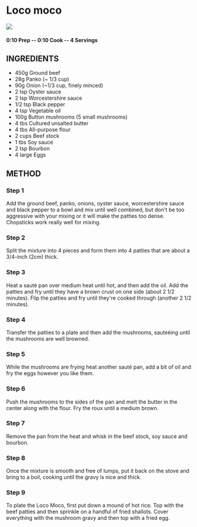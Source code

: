 # Loco moco
![](https://raw.githubusercontent.com/fuzzwah/recipes/images/pics/Loco_mocojpg)
#### 0:10 Prep -- 0:10 Cook -- 4 Servings
## INGREDIENTS
* 450g Ground beef
* 28g Panko (~ 1/3 cup)
* 90g Onion (~1/3 cup, finely minced)
* 2 tsp	Oyster sauce
* 2 tsp Worcestershire sauce
* 1/2 tsp Black pepper
* 4 tsp Vegetable oil
* 100g Button mushrooms (5 small mushrooms)
* 4 tbs Cultured unsalted butter
* 4 tbs All-purpose flour
* 2 cups Beef stock
* 1 tbs Soy sauce
* 2 tsp Bourbon
* 4 large Eggs
## METHOD
### Step 1
Add the ground beef, panko, onions, oyster sauce, worcestershire sauce and black pepper to a bowl and mix until well combined, but don't be too aggressive with your mixing or it will make the patties too dense. Chopsticks work really well for mixing.
### Step 2
Split the mixture into 4 pieces and form them into 4 patties that are about a 3/4-inch (2cm) thick.
### Step 3
Heat a sauté pan over medium heat until hot, and then add the oil. Add the patties and fry until they have a brown crust on one side (about 2 1/2 minutes). Flip the patties and fry until they're cooked through (another 2 1/2 minutes).
### Step 4
Transfer the patties to a plate and then add the mushrooms, sauteéing until the mushrooms are well browned.
### Step 5
While the mushrooms are frying heat another sauté pan, add a bit of oil and fry the eggs however you like them.
### Step 6
Push the mushrooms to the sides of the pan and melt the butter in the center along with the flour. Fry the roux until a medium brown.
### Step 7
Remove the pan from the heat and whisk in the beef stock, soy sauce and bourbon.
### Step 8
Once the mixture is smooth and free of lumps, put it back on the stove and bring to a boil, cooking until the gravy is nice and thick.
### Step 9
To plate the Loco Moco, first put down a mound of hot rice. Top with the beef patties and then sprinkle on a handful of fried shallots. Cover everything with the mushroom gravy and then top with a fried egg.
